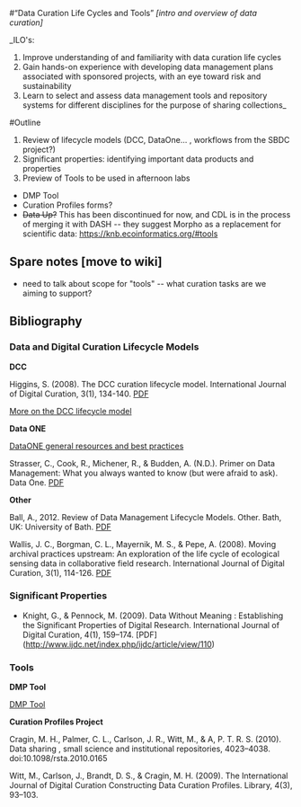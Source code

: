 #“Data Curation Life Cycles and Tools” *[intro and overview of data curation]*

_ILO's:

1. Improve understanding of and familiarity with data curation life cycles
2. Gain hands-on experience with developing data management plans associated with sponsored projects, with an eye toward risk and sustainability
3. Learn to select and assess data management tools and repository systems for different disciplines for the purpose of sharing collections_

#Outline

1. Review of lifecycle models (DCC, DataOne... , workflows from the SBDC project?)
2. Significant properties: identifying important data products and properties
3. Preview of Tools to be used in afternoon labs

- DMP Tool
- Curation Profiles forms?
- ~~Data Up?~~ This has been discontinued for now, and CDL is in the process of merging it with DASH -- they suggest Morpho as a replacement for scientific data: https://knb.ecoinformatics.org/#tools

## Spare notes [move to wiki]
- need to talk about scope for "tools" -- what curation tasks are we aiming to support?

## Bibliography


### Data and Digital Curation Lifecycle Models

**DCC**

Higgins, S. (2008). The DCC curation lifecycle model. International Journal of Digital Curation, 3(1), 134-140. [PDF](http://www.ijdc.net/index.php/ijdc/article/viewArticle/69)

[More on the DCC lifecycle model](http://www.dcc.ac.uk/resources/curation-lifecycle-model)

**Data ONE**

[DataONE general resources and best practices](https://www.dataone.org/best-practices)

Strasser, C., Cook, R., Michener, R., & Budden, A. (N.D.). Primer on Data Management: What you always wanted to know (but were afraid to ask). Data One. [PDF](https://www.dataone.org/sites/all/documents/DataONE_BP_Primer_020212.pdf)

**Other**

Ball, A., 2012. Review of Data Management Lifecycle Models. Other. Bath, UK: University of Bath. [PDF](http://opus.bath.ac.uk/28587/1/redm1rep120110ab10.pdf)

Wallis, J. C., Borgman, C. L., Mayernik, M. S., & Pepe, A. (2008). Moving archival practices upstream: An exploration of the life cycle of ecological sensing data in collaborative field research. International Journal of Digital Curation, 3(1), 114-126. [PDF](http://www.ijdc.net/index.php/ijdc/article/viewArticle/67)


### Significant Properties

- Knight, G., & Pennock, M. (2009). Data Without Meaning : Establishing the Significant Properties of Digital Research. International Journal of Digital Curation, 4(1), 159–174. [PDF] (http://www.ijdc.net/index.php/ijdc/article/view/110)

### Tools

**DMP Tool**

[DMP Tool](https://dmptool.org//)


**Curation Profiles Project**

Cragin, M. H., Palmer, C. L., Carlson, J. R., Witt, M., & A, P. T. R. S. (2010). Data sharing , small science and institutional repositories, 4023–4038. doi:10.1098/rsta.2010.0165

Witt, M., Carlson, J., Brandt, D. S., & Cragin, M. H. (2009). The International Journal of Digital Curation Constructing Data Curation Profiles. Library, 4(3), 93–103.



